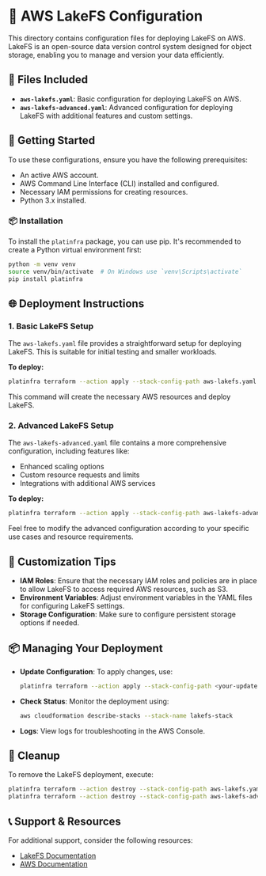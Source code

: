 # 🌊 AWS LakeFS Configuration

This directory contains configuration files for deploying LakeFS on AWS. LakeFS is an open-source data version control system designed for object storage, enabling you to manage and version your data efficiently.

## 📁 Files Included

- **`aws-lakefs.yaml`**: Basic configuration for deploying LakeFS on AWS.
- **`aws-lakefs-advanced.yaml`**: Advanced configuration for deploying LakeFS with additional features and custom settings.

## 🚀 Getting Started

To use these configurations, ensure you have the following prerequisites:

- An active AWS account.
- AWS Command Line Interface (CLI) installed and configured.
- Necessary IAM permissions for creating resources.
- Python 3.x installed.

### 📦 Installation

To install the `platinfra` package, you can use pip. It's recommended to create a Python virtual environment first:

```bash
python -m venv venv
source venv/bin/activate  # On Windows use `venv\Scripts\activate`
pip install platinfra
```

## 🌐 Deployment Instructions

### 1. Basic LakeFS Setup

The `aws-lakefs.yaml` file provides a straightforward setup for deploying LakeFS. This is suitable for initial testing and smaller workloads.

**To deploy:** 

```bash
platinfra terraform --action apply --stack-config-path aws-lakefs.yaml
```

This command will create the necessary AWS resources and deploy LakeFS.

### 2. Advanced LakeFS Setup

The `aws-lakefs-advanced.yaml` file contains a more comprehensive configuration, including features like:

- Enhanced scaling options
- Custom resource requests and limits
- Integrations with additional AWS services

**To deploy:** 

```bash
platinfra terraform --action apply --stack-config-path aws-lakefs-advanced.yaml
```

Feel free to modify the advanced configuration according to your specific use cases and resource requirements.

## 🔧 Customization Tips

- **IAM Roles**: Ensure that the necessary IAM roles and policies are in place to allow LakeFS to access required AWS resources, such as S3.
- **Environment Variables**: Adjust environment variables in the YAML files for configuring LakeFS settings.
- **Storage Configuration**: Make sure to configure persistent storage options if needed.

## 📦 Managing Your Deployment

- **Update Configuration**: To apply changes, use:
  ```bash
  platinfra terraform --action apply --stack-config-path <your-updated-file>.yaml
  ```
- **Check Status**: Monitor the deployment using:
  ```bash
  aws cloudformation describe-stacks --stack-name lakefs-stack
  ```
- **Logs**: View logs for troubleshooting in the AWS Console.

## 🧹 Cleanup

To remove the LakeFS deployment, execute:

```bash
platinfra terraform --action destroy --stack-config-path aws-lakefs.yaml
platinfra terraform --action destroy --stack-config-path aws-lakefs-advanced.yaml
```

## 📞 Support & Resources

For additional support, consider the following resources:

- [LakeFS Documentation](https://docs.lakefs.io/)
- [AWS Documentation](https://aws.amazon.com/documentation/)
